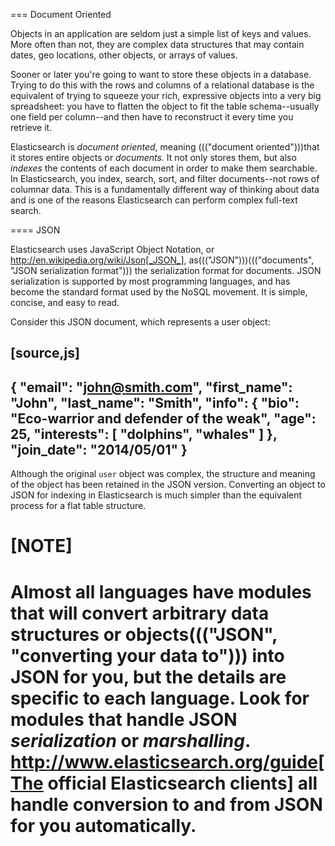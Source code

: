 === Document Oriented

Objects in an application are seldom just a simple list of keys and values.
More often than not, they are complex data structures that may contain dates,
geo locations, other objects, or arrays of values.

Sooner or later you're going to want to store these objects in a database.
Trying to do this with the rows and columns of a relational database is the
equivalent of trying to squeeze your rich, expressive objects into a very big
spreadsheet: you have to flatten the object to fit the table schema--usually
one field per column--and then have to reconstruct it every time you
retrieve it.

Elasticsearch is _document oriented_, meaning ((("document oriented")))that it stores entire objects or
_documents_.  It not only stores them, but also _indexes_ the contents of
each document in order to make them searchable. In Elasticsearch, you index,
search, sort, and filter documents--not rows of columnar data.  This is a
fundamentally different way of thinking about data and is one of the reasons
Elasticsearch can perform complex full-text search.

==== JSON

Elasticsearch uses JavaScript Object Notation, or http://en.wikipedia.org/wiki/Json[_JSON_], as((("JSON")))((("documents", "JSON serialization format"))) the serialization format for documents. JSON
serialization is supported by most programming languages, and has become the
standard format used by the NoSQL movement. It is simple, concise, and easy to
read.

Consider this JSON document, which represents a user object:

[source,js]
--------------------------------------------------
{
    "email":      "john@smith.com",
    "first_name": "John",
    "last_name":  "Smith",
    "info": {
        "bio":         "Eco-warrior and defender of the weak",
        "age":         25,
        "interests": [ "dolphins", "whales" ]
    },
    "join_date": "2014/05/01"
}
--------------------------------------------------

Although the original `user` object was complex, the structure and meaning of
the object has been retained in the JSON version. Converting an object to JSON
for indexing in Elasticsearch is much simpler than the equivalent process for
a flat table structure.

[NOTE]
====
Almost all languages have modules that will convert arbitrary  data
structures or objects((("JSON", "converting your data to"))) into JSON for you, but the details are specific  to each
language. Look for modules that handle JSON _serialization_ or _marshalling_. http://www.elasticsearch.org/guide[The official
Elasticsearch clients] all handle conversion to and from JSON for you
automatically.
====

